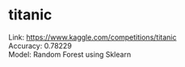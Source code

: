# titanic

Link: https://www.kaggle.com/competitions/titanic  
Accuracy: 0.78229  
Model: Random Forest using Sklearn
